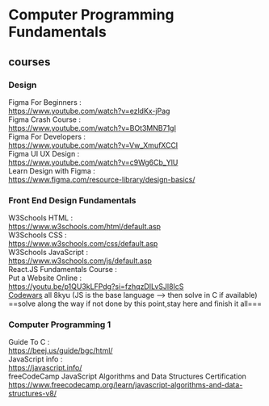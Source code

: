 # Computer Programming Fundamentals

## courses

### Design
Figma For Beginners : <br/>
https://www.youtube.com/watch?v=ezldKx-jPag <br/>
Figma Crash Course : <br/>
https://www.youtube.com/watch?v=BOt3MNB71gI <br/>
Figma For Developers : <br/>
https://www.youtube.com/watch?v=Vw_XmufXCCI <br/>
Figma UI UX Design : <br/>
https://www.youtube.com/watch?v=c9Wg6Cb_YlU <br/>
Learn Design with Figma :  <br/>
https://www.figma.com/resource-library/design-basics/ <br/>

### Front End Design Fundamentals
W3Schools HTML : <br/>
https://www.w3schools.com/html/default.asp <br/>
W3Schools CSS : <br/>
https://www.w3schools.com/css/default.asp <br/>
W3Schools JavaScript : <br/>
https://www.w3schools.com/js/default.asp <br/>
React.JS Fundamentals Course : <br/>
Put a Website Online : <br/>
https://youtu.be/p1QU3kLFPdg?si=fzhqzDILvSJl8IcS <br/>
[Codewars](https://www.codewars.com/kata/search/javascript?q=&r%5B%5D=-8&xids=played&order_by=sort_date%20desc) all 8kyu (JS is the base language --> then solve in C if available) ==solve along the way if not done by this point,stay here and finish it all===


### Computer Programming 1
Guide To C : <br/>
https://beej.us/guide/bgc/html/ <br/>
JavaScript info : <br/>
https://javascript.info/ <br/>
freeCodeCamp JavaScript Algorithms and Data Structures Certification <br/>
https://www.freecodecamp.org/learn/javascript-algorithms-and-data-structures-v8/
